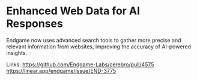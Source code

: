 # Enhanced Web Data for AI Responses

Endgame now uses advanced search tools to gather more precise and relevant information from websites, improving the accuracy of AI-powered insights.

Links:
https://github.com/Endgame-Labs/cerebro/pull/4575
https://linear.app/endgame/issue/END-3775
